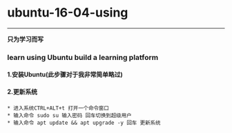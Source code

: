 # ubuntu-16-04-using
---
**只为学习而写** 

### learn using Ubuntu build a learning platform 

#### 1.安装Ubuntu(此步骤对于我非常简单略过)
#### 2.更新系统
    * 进入系统CTRL+ALT+t 打开一个命令窗口
    * 输入命令 sudo su 输入密码 回车切换到超级用户
    * 输入命令 apt update && apt upgrade -y 回车 更新系统




